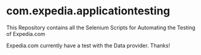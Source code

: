 # com.expedia.applicationtesting
This Repository contains all the Selenium Scripts for Automating the Testing of Expedia.com

Expedia.com currently have a test with the Data provider. Thanks!
